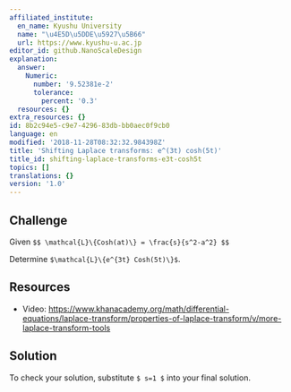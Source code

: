 ```yaml
---
affiliated_institute:
  en_name: Kyushu University
  name: "\u4E5D\u5DDE\u5927\u5B66"
  url: https://www.kyushu-u.ac.jp
editor_id: github.NanoScaleDesign
explanation:
  answer:
    Numeric:
      number: '9.52381e-2'
      tolerance:
        percent: '0.3'
  resources: {}
extra_resources: {}
id: 8b2c94e5-c9e7-4296-83db-bb0aec0f9cb0
language: en
modified: '2018-11-28T08:32:32.984398Z'
title: 'Shifting Laplace transforms: e^(3t) cosh(5t)'
title_id: shifting-laplace-transforms-e3t-cosh5t
topics: []
translations: {}
version: '1.0'
---
```


## Challenge
Given
`$$
    \mathcal{L}\{Cosh(at)\} = \frac{s}{s^2-a^2}
$$`

Determine `$\mathcal{L}\{e^{3t} Cosh(5t)\}$`.

## Resources
- Video: https://www.khanacademy.org/math/differential-equations/laplace-transform/properties-of-laplace-transform/v/more-laplace-transform-tools

## Solution
To check your solution, substitute `$ s=1 $` into your final solution.
